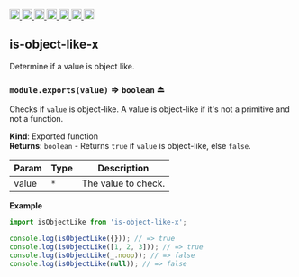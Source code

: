 <a
  href="https://travis-ci.org/Xotic750/is-object-like-x"
  title="Travis status">
<img
  src="https://travis-ci.org/Xotic750/is-object-like-x.svg?branch=master"
  alt="Travis status" height="18">
</a>
<a
  href="https://david-dm.org/Xotic750/is-object-like-x"
  title="Dependency status">
<img src="https://david-dm.org/Xotic750/is-object-like-x/status.svg"
  alt="Dependency status" height="18"/>
</a>
<a
  href="https://david-dm.org/Xotic750/is-object-like-x?type=dev"
  title="devDependency status">
<img src="https://david-dm.org/Xotic750/is-object-like-x/dev-status.svg"
  alt="devDependency status" height="18"/>
</a>
<a
  href="https://badge.fury.io/js/is-object-like-x"
  title="npm version">
<img src="https://badge.fury.io/js/is-object-like-x.svg"
  alt="npm version" height="18">
</a>
<a
  href="https://www.jsdelivr.com/package/npm/is-object-like-x"
  title="jsDelivr hits">
<img src="https://data.jsdelivr.com/v1/package/npm/is-object-like-x/badge?style=rounded"
  alt="jsDelivr hits" height="18">
</a>
<a
  href="https://bettercodehub.com/results/Xotic750/is-object-like-x"
  title="bettercodehub score">
<img src="https://bettercodehub.com/edge/badge/Xotic750/is-object-like-x?branch=master"
  alt="bettercodehub score" height="18">
</a>
<a
  href="https://coveralls.io/github/Xotic750/is-object-like-x?branch=master"
  title="Coverage Status">
<img src="https://coveralls.io/repos/github/Xotic750/is-object-like-x/badge.svg?branch=master"
  alt="Coverage Status" height="18">
</a>

<a name="module_is-object-like-x"></a>

## is-object-like-x

Determine if a value is object like.

<a name="exp_module_is-object-like-x--module.exports"></a>

### `module.exports(value)` ⇒ <code>boolean</code> ⏏

Checks if `value` is object-like. A value is object-like if it's not a
primitive and not a function.

**Kind**: Exported function  
**Returns**: <code>boolean</code> - Returns `true` if `value` is object-like, else `false`.

| Param | Type            | Description         |
| ----- | --------------- | ------------------- |
| value | <code>\*</code> | The value to check. |

**Example**

```js
import isObjectLike from 'is-object-like-x';

console.log(isObjectLike({})); // => true
console.log(isObjectLike([1, 2, 3])); // => true
console.log(isObjectLike(_.noop)); // => false
console.log(isObjectLike(null)); // => false
```
